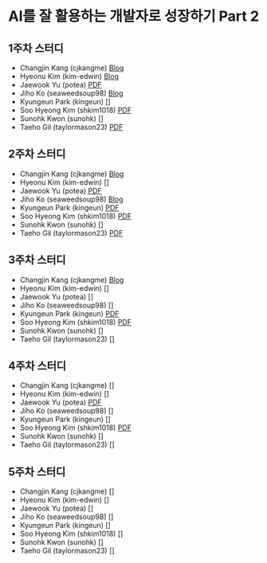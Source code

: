 # AI를 잘 활용하는 개발자로 성장하기 Part 2
## 1주차 스터디
- Changjin Kang (cjkangme) [Blog](https://velog.io/@cjkangme/MLOps-Concepts)
- Hyeonu Kim (kim-edwin) [Blog](https://velog.io/@woo813625/Datacamp-MLOps-Concepts)
- Jaewook Yu (potea) [PDF](./datacamp/mlops-concepts_potea.pdf)
- Jiho Ko (seaweedsoup98) [Blog](https://what-learning.tistory.com/7)
- Kyungeun Park (kingeun) []
- Soo Hyeong Kim (shkim1018) [PDF](./datacamp/mlops-concepts_shkim1018.pdf)
- Sunohk Kwon (sunohk) []
- Taeho Gil (taylormason23) [PDF](./datacamp/mlops-concepts_taylormason23.pdf)

## 2주차 스터디
- Changjin Kang (cjkangme) [Blog](https://velog.io/@cjkangme/ML-%EC%8A%A4%ED%84%B0%EB%94%94-End-to-End-Machine-Learning)
- Hyeonu Kim (kim-edwin) []
- Jaewook Yu (potea) [PDF](./datacamp/end-to-end-machine-learning_potea.pdf)
- Jiho Ko (seaweedsoup98) [Blog](https://what-learning.tistory.com/11)
- Kyungeun Park (kingeun) [PDF](./datacamp/end-to-end-machine-learning_kingeun.pdf)
- Soo Hyeong Kim (shkim1018) [PDF](./datacamp/end-to-end-machine-learning_shkim1018.pdf)
- Sunohk Kwon (sunohk) []
- Taeho Gil (taylormason23) [PDF](./datacamp/end-to-end-machine-learning_taylormason23.pdf)

## 3주차 스터디
- Changjin Kang (cjkangme) [Blog](https://velog.io/@cjkangme/ML-%EC%8A%A4%ED%84%B0%EB%94%94-Introduction-to-Shell)
- Hyeonu Kim (kim-edwin) []
- Jaewook Yu (potea) []
- Jiho Ko (seaweedsoup98) []
- Kyungeun Park (kingeun) [PDF](./datacamp/introduction-to-shell_kingeun.pdf)
- Soo Hyeong Kim (shkim1018) [PDF](./datacamp/introduction-to-shell_shkim1018.pdf)
- Sunohk Kwon (sunohk) []
- Taeho Gil (taylormason23) []

## 4주차 스터디
- Changjin Kang (cjkangme) []
- Hyeonu Kim (kim-edwin) []
- Jaewook Yu (potea) [PDF](./datacamp/mlops-deployment-and-life-cycling_potea.pdf)
- Jiho Ko (seaweedsoup98) []
- Kyungeun Park (kingeun) []
- Soo Hyeong Kim (shkim1018) [PDF](./datacamp/mlops-deployment-and-life-cycling_shkim1018.pdf)
- Sunohk Kwon (sunohk) []
- Taeho Gil (taylormason23) []

## 5주차 스터디
- Changjin Kang (cjkangme) []
- Hyeonu Kim (kim-edwin) []
- Jaewook Yu (potea) []
- Jiho Ko (seaweedsoup98) []
- Kyungeun Park (kingeun) []
- Soo Hyeong Kim (shkim1018) []
- Sunohk Kwon (sunohk) []
- Taeho Gil (taylormason23) []